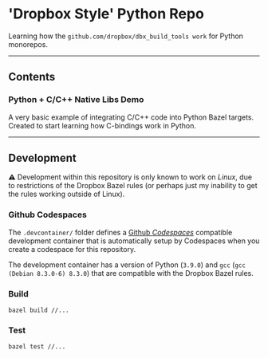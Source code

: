 # 'Dropbox Style' Python Repo

Learning how the `github.com/dropbox/dbx_build_tools work` for Python monorepos.

----

## Contents

### Python + C/C++ Native Libs Demo

A very basic example of integrating C/C++ code into Python Bazel targets. Created to start learning how C-bindings work in Python.

----

## Development

⚠️ Development within this repository is only known to work on _Linux_, due to restrictions of the Dropbox Bazel rules (or perhaps just my inability to get the rules working outside of Linux). 

### Github Codespaces

The `.devcontainer/` folder defines a [Github _Codespaces_](https://github.com/features/codespaces) compatible
development container that is automatically setup by Codespaces when you create a codespace for this repository.

The development container has a version of Python (`3.9.0`) and `gcc` (`gcc (Debian 8.3.0-6) 8.3.0`) that are compatible with the Dropbox Bazel rules.

### Build

`bazel build //...`

### Test

`bazel test //...`